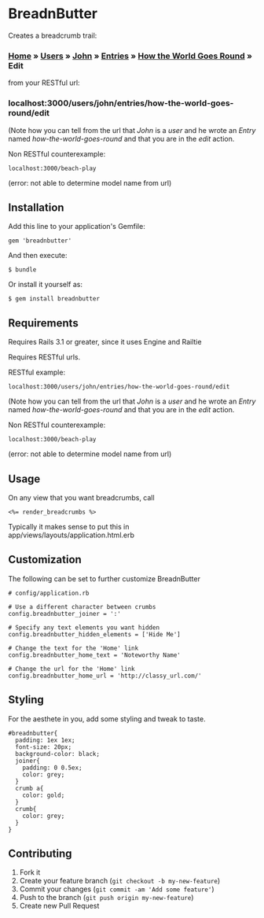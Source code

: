 # BreadnButter

Creates a breadcrumb trail:

### [Home](http://localhost:3000/) » [Users](http://localhost:3000/users/) » [John](http://localhost:3000/users/john/) » [Entries](http://localhost:3000/users/john/entries/) » [How the World Goes Round](http://localhost:3000/users/john/entries/how-the-world-goes-round) » Edit

from your RESTful url:

### localhost:3000/users/john/entries/how-the-world-goes-round/edit


(Note how you can tell from the url that *John* is a *user* and he wrote an *Entry* named *how-the-world-goes-round* and that you are in the *edit* action.

Non RESTful counterexample: 

    localhost:3000/beach-play

(error: not able to determine model name from url)


## Installation

Add this line to your application's Gemfile:

    gem 'breadnbutter'

And then execute:

    $ bundle

Or install it yourself as:

    $ gem install breadnbutter

## Requirements

Requires Rails 3.1 or greater, since it uses Engine and Railtie

Requires RESTful urls. 

RESTful example: 

    localhost:3000/users/john/entries/how-the-world-goes-round/edit

(Note how you can tell from the url that *John* is a *user* and he wrote an *Entry* named *how-the-world-goes-round* and that you are in the *edit* action.

Non RESTful counterexample: 

    localhost:3000/beach-play

(error: not able to determine model name from url)



## Usage

On any view that you want breadcrumbs, call
 
    <%= render_breadcrumbs %>

Typically it makes sense to put this in app/views/layouts/application.html.erb

## Customization

The following can be set to further customize BreadnButter
    
    # config/application.rb

    # Use a different character between crumbs
    config.breadnbutter_joiner = ':'

    # Specify any text elements you want hidden
    config.breadnbutter_hidden_elements = ['Hide Me']

    # Change the text for the 'Home' link
    config.breadnbutter_home_text = 'Noteworthy Name'

    # Change the url for the 'Home' link
    config.breadnbutter_home_url = 'http://classy_url.com/'

## Styling

For the aesthete in you, add some styling and tweak to taste.
    
    #breadnbutter{
      padding: 1ex 1ex;
      font-size: 20px;
      background-color: black;
      joiner{
        padding: 0 0.5ex;
        color: grey;
      }
      crumb a{
        color: gold;
      }
      crumb{
        color: grey;
      }
    }

## Contributing

1. Fork it
2. Create your feature branch (`git checkout -b my-new-feature`)
3. Commit your changes (`git commit -am 'Add some feature'`)
4. Push to the branch (`git push origin my-new-feature`)
5. Create new Pull Request
